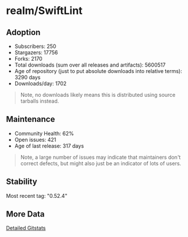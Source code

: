 # realm/SwiftLint

## Adoption

- Subscribers: 250
- Stargazers: 17756
- Forks: 2170
- Total downloads (sum over all releases and artifacts): 5600517
- Age of repository (just to put absolute downloads into relative terms): 3290 days
- Downloads/day: 1702

> Note, no downloads likely means this is distributed using source tarballs instead.

## Maintenance

- Community Health: 62%
- Open issues: 421
- Age of last release: 317 days

> Note, a large number of issues may indicate that maintainers don't correct defects, but might also
> just be an indicator of lots of users.

## Stability

Most recent tag: "0.52.4"

## More Data

[Detailed Gitstats](/bazel-catalog/gitstats/realm/SwiftLint)

